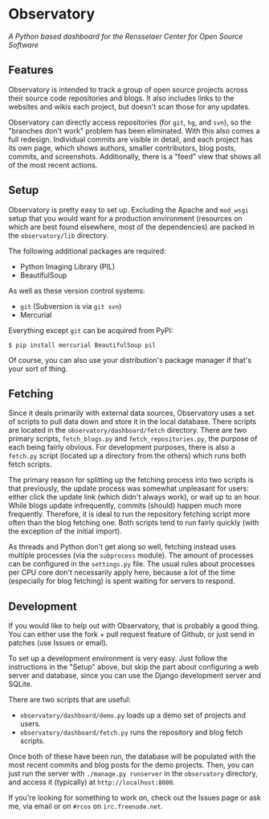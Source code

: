 # Observatory
_A Python based dashboard for the Rensselaer Center for Open Source Software_

## Features
Observatory is intended to track a group of open source projects across
their source code repositories and blogs. It also includes links to the
websites and wikis each project, but doesn't scan those for any updates.

Observatory can directly access repositories (for `git`, `hg`, and `svn`),
so the "branches don't work" problem has been eliminated. With this also comes
a full redesign. Individual commits are visible in detail, and each project
has its own page, which shows authors, smaller contributors, blog posts,
commits, and screenshots. Additionally, there is a "feed" view that shows all
of the most recent actions.

## Setup
Observatory is pretty easy to set up. Excluding the Apache and `mod_wsgi`
setup that you would want for a production environment (resources on which are
best found elsewhere, most of the dependencies) are packed in the
`observatory/lib` directory.

The following additional packages are required:

* Python Imaging Library (PIL)
* BeautifulSoup

As well as these version control systems:

* `git` (Subversion is via `git svn`)
* Mercurial

Everything except `git` can be acquired from PyPI:

`$ pip install mercurial BeautifulSoup pil`

Of course, you can also use your distribution's package manager if that's your
sort of thing.

## Fetching
Since it deals primarily with external data sources, Observatory uses a set of
scripts to pull data down and store it in the local database. There scripts are
located in the `observatory/dashboard/fetch` directory. There are two primary
scripts, `fetch_blogs.py` and `fetch_repositories.py`, the purpose of each
being fairly obvious. For development purposes, there is also a `fetch.py`
script (located up a directory from the others) which runs both fetch scripts.

The primary reason for splitting up the fetching process into two scripts is
that previously, the update process was somewhat unpleasant for users: either
click the update link (which didn't always work), or wait up to an hour. While
blogs update infrequently, commits (should) happen much more frequently.
Therefore, it is ideal to run the repository fetching script more often than
the blog fetching one. Both scripts tend to run fairly quickly (with the
exception of the initial import).

As threads and Python don't get along so well, fetching instead uses multiple
processes (via the `subprocess` module). The amount of processes can be
configured in the `settings.py` file. The usual rules about processes per CPU
core don't necessarily apply here, because a lot of the time (especially for
blog fetching) is spent waiting for servers to respond.

## Development
If you would like to help out with Observatory, that is probably a good thing.
You can either use the fork + pull request feature of Github, or just send in
patches (use Issues or email).

To set up a development environment is very easy. Just follow the instructions
in the "Setup" above, but skip the part about configuring a web server and
database, since you can use the Django development server and SQLite.

There are two scripts that are useful:

* `observatory/dashboard/demo.py` loads up a demo set of projects and users.
* `observatory/dashboard/fetch.py` runs the repository and blog fetch scripts.

Once both of these have been run, the database will be populated with the most
recent commits and blog posts for the demo projects. Then, you can just run the
server with `./manage.py runserver` in the `observatory` directory, and access
it (typically) at `http://localhost:8000`.

If you're looking for something to work on, check out the Issues page or ask
me, via email or on `#rcos` on `irc.freenode.net`.
